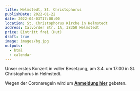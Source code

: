 ```yaml
---
title: Helmstedt, St. Christophorus
publishDate: 2022-01-22
date: 2022-04-03T17:00:00
location: St. Christophorus Kirche in Helmstedt
address: Calvörder Str. 1A, 38350 Helmstedt
price: Eintritt frei (Hut)
draft: true
image: images/bg.jpg
outputs:
  - html
  - calendar
---
```

Unser erstes Konzert in voller Besetzung, am 3.4. um 17:00 in St. Christophorus in Helmstedt.

Wegen der Coronaregeln wird um [**Anmeldung hier**](https://www.landeskirche-braunschweig.de/aktuell/veranstaltungen/kirchenmusik.html?tx_nflkcal_cal%5Beid%5D=116128&tx_nflkcal_cal%5Baction%5D=show&tx_nflkcal_cal%5Bcontroller%5D=Cal) gebeten.
